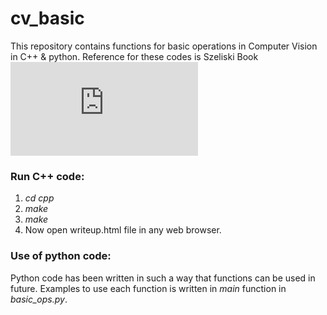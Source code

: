 # cv_basic
This repository contains functions for basic operations in Computer Vision in C++ & python.
Reference for these codes is Szeliski Book ![Link](http://szeliski.org/Book/drafts/SzeliskiBook_20100903_draft.pdf)

### Run C++ code:
1. *cd cpp*
2. *make*
3. *make*
4. Now open writeup.html file in any web browser.

### Use of python code:
Python code has been written in such a way that functions can be used in future.
Examples to use each function is written in *main* function in *basic_ops.py*.
